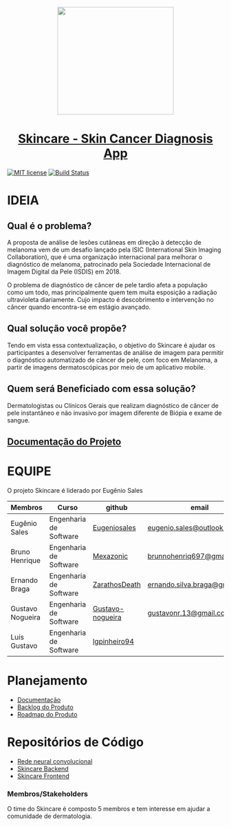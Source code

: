 <p align="center">
  <img width="270" height="250" src="https://github.com/deeplearningunb/Skincare/blob/master/docs/assets/img/skincare-logo.png">
</p>

<h1 align="center">
  <a href="https://deeplearningunb.github.io/Skincare/">
    Skincare - Skin Cancer Diagnosis App
  </a>
</h1>

[![MIT license](http://img.shields.io/badge/license-MIT-brightgreen.svg)](http://opensource.org/licenses/MIT) [![Build Status](https://travis-ci.org/skincare-deep-learning/Skincare-backend.svg?branch=master
)](https://travis-ci.org/skincare-deep-learning/Skincare-backend.svg?branch=master
)

# IDEIA

## Qual é o problema? 

A proposta de análise de lesões cutâneas em direção à detecção de melanoma vem de um desafio lançado pela ISIC (International Skin Imaging Collaboration), que é uma organização internacional para melhorar o diagnóstico de melanoma, patrocinado pela Sociedade Internacional de Imagem Digital da Pele (ISDIS) em 2018.

O problema de	diagnóstico de câncer de pele tardio afeta	a população como um todo, mas principalmente quem tem muita esposição a radiação ultravioleta diariamente. Cujo impacto é	descobrimento e intervenção no câncer quando encontra-se em estágio avançado.


## Qual solução você propõe?

Tendo em vista essa contextualização, o objetivo do Skincare é ajudar os participantes a desenvolver ferramentas de análise de imagem para permitir o diagnóstico automatizado de câncer de pele, com foco em Melanoma, a partir de imagens dermatoscópicas por meio de um aplicativo mobile.

## Quem será Beneficiado com essa solução?

Dermatologistas ou Clínicos Gerais que	realizam diagnóstico de câncer de pele instantâneo e não invasivo por imagem diferente de Biópia e exame de sangue.

## [Documentação do Projeto](https://deeplearningunb.github.io/Skincare/)


# EQUIPE

O projeto Skincare é liderado por Eugênio Sales


| Membros        | Curso                  | github        | email                  |
|----------------|------------------------|---------------|------------------------|
| Eugênio Sales | Engenharia de Software | [Eugeniosales](https://github.com/Eugeniosales) | eugenio.sales@outlook.com |
| Bruno Henrique | Engenharia de Software | [Mexazonic](https://github.com/Mexazonic) |brunnohenriq697@gmail.com |
| Ernando Braga | Engenharia de Software | [ZarathosDeath](https://github.com/ZarathosDeath) | ernando.silva.braga@gmail.com |
| Gustavo Nogueira | Engenharia de Software | [Gustavo-nogueira](https://github.com/Gustavo-Nogueira) |gustavonr.13@gmail.com |
| Luís Gustavo | Engenharia de Software | [lgpinheiro94](https://github.com/lgpinheiro94) | |

# Planejamento

- [Documentação](https://deeplearningunb.github.io/Skincare/)
- [Backlog do Produto](https://deeplearningunb.github.io/Skincare/backlog/)
- [Roadmap do Produto](https://deeplearningunb.github.io/Skincare/roadmap/)

# Repositórios de Código

- [Rede neural convolucional](https://github.com/skincare-deep-learning/Skincare-cnn)
- [Skincare Backend](https://github.com/skincare-deep-learning/Skincare-backend)
- [Skincare Frontend](https://github.com/skincare-deep-learning/Skincare-frontend)

### Membros/Stakeholders

O time do Skincare é composto 5 membros e tem interesse em ajudar a comunidade de dermatologia.
